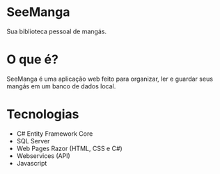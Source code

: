 # SeeManga
Sua biblioteca pessoal de mangás.

# O que é?
SeeManga é uma aplicação web feito para organizar, ler e guardar seus mangás em um banco de dados local.

# Tecnologias
- C# Entity Framework Core
- SQL Server
- Web Pages Razor (HTML, CSS e C#)
- Webservices (API)
- Javascript






